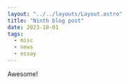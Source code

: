 ```yaml
---
layout: "../../layouts/Layout.astro"
title: "Ninth blog post"
date: 2023-10-01
tags:
  - misc
  - news
  - essay
---
```


Awesome!
